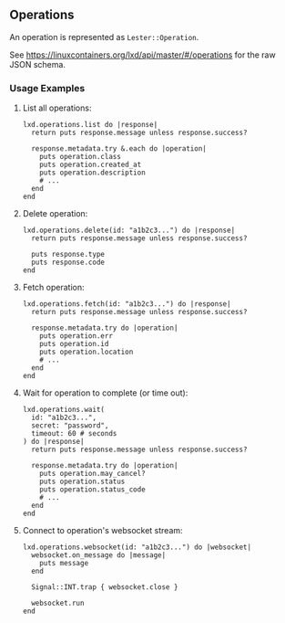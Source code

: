 ## Operations

An operation is represented as `Lester::Operation`.

See <https://linuxcontainers.org/lxd/api/master/#/operations> for the raw JSON schema.

### Usage Examples

1. List all operations:

   ```crystal
   lxd.operations.list do |response|
     return puts response.message unless response.success?

     response.metadata.try &.each do |operation|
       puts operation.class
       puts operation.created_at
       puts operation.description
       # ...
     end
   end
   ```

1. Delete operation:

   ```crystal
   lxd.operations.delete(id: "a1b2c3...") do |response|
     return puts response.message unless response.success?

     puts response.type
     puts response.code
   end
   ```

1. Fetch operation:

   ```crystal
   lxd.operations.fetch(id: "a1b2c3...") do |response|
     return puts response.message unless response.success?

     response.metadata.try do |operation|
       puts operation.err
       puts operation.id
       puts operation.location
       # ...
     end
   end
   ```

1. Wait for operation to complete (or time out):

   ```crystal
   lxd.operations.wait(
     id: "a1b2c3...",
     secret: "password",
     timeout: 60 # seconds
   ) do |response|
     return puts response.message unless response.success?

     response.metadata.try do |operation|
       puts operation.may_cancel?
       puts operation.status
       puts operation.status_code
       # ...
     end
   end
   ```

1. Connect to operation's websocket stream:

   ```crystal
   lxd.operations.websocket(id: "a1b2c3...") do |websocket|
     websocket.on_message do |message|
       puts message
     end

     Signal::INT.trap { websocket.close }

     websocket.run
   end
   ```
